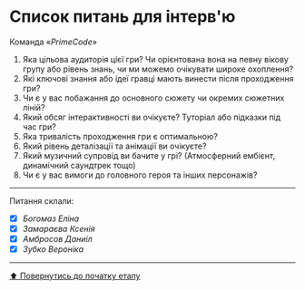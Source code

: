 # Список питань для інтерв'ю
Команда «*PrimeCode*»

1. Яка цільова аудиторія цієї гри? Чи орієнтована вона на певну вікову групу або рівень знань, чи ми можемо очікувати широке охоплення?
2. Які ключові знання або ідеї гравці мають винести після проходження гри? 
3. Чи є у вас побажання до основного сюжету чи окремих сюжетних ліній?
4. Який обсяг інтерактивності ви очікуєте? Туторіал або підказки під час гри?
5. Яка тривалість проходження гри є оптимальною?
6. Який рівень деталізації та анімації ви очікуєте?
7. Який музичний супровід ви бачите у грі? (Атмосферний ембієнт, динамічний саундтрек тощо)
8. Чи є у вас вимоги до головного героя та інших персонажів?

---
Питання склали:			

- [X] *Богомаз Еліна*
- [X] *Замараєва Ксенія*
- [X] *Амбросов Даниіл*
- [X] *Зубко Вероніка*

---
[:arrow_up: Повернутись до початку етапу](/docs/1.Envisioning/README.md)
